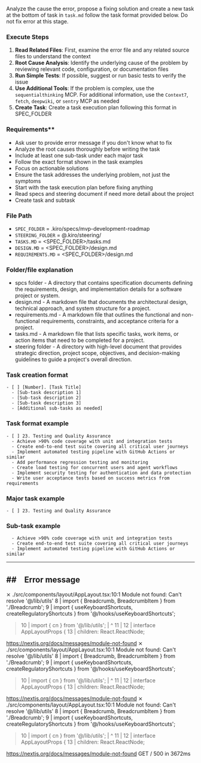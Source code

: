 
Analyze the cause the error, propose a fixing solution and create a new task at the bottom of task in `task.md` follow the task format provided below. Do not fix error at this stage.

### Execute Steps
1. **Read Related Files**: First, examine the error file and any related source files to understand the context
2. **Root Cause Analysis**: Identify the underlying cause of the problem by reviewing relevant code, configuration, or documentation files
3. **Run Simple Tests**: If possible, suggest or run basic tests to verify the issue
4. **Use Additional Tools**: If the problem is complex, use the `sequentialthinking` MCP. For additional information, use the `Context7`, `fetch`, `deepwiki`, or `sentry` MCP as needed
5. **Create Task**: Create a task execution plan following this format in  SPEC_FOLDER


### Requirements** 
* Ask user to provide error message if you don't know what to fix
* Analyze the root causes thoroughly before writing the task
* Include at least one sub-task under each major task
* Follow the exact format shown in the task examples
* Focus on actionable solutions
* Ensure the task addresses the underlying problem, not just the symptoms
* Start with the task execution plan before fixing anything
* Read specs and steering document if need more detail about the project
* Create task and subtask
  
### File Path
* `SPEC_FOLDER` = .kiro/specs/mvp-development-roadmap
* `STEERING_FOLDER` = @.kiro/steering/
* `TASKS.MD` = <SPEC_FOLDER>/tasks.md
* `DESIGN.MD` = <SPEC_FOLDER>/design.md
* `REQUIREMENTS.MD` = <SPEC_FOLDER>/design.md

### Folder/file explanation
* spcs folder - A directory that contains specification documents defining the requirements, design, and implementation details for a software project or system.
* design.md - A markdown file that documents the architectural design, technical approach, and system structure for a project.
* requirements.md - A markdown file that outlines the functional and non-functional requirements, constraints, and acceptance criteria for a project.
* tasks.md - A markdown file that lists specific tasks, work items, or action items that need to be completed for a project.
* steering folder - A directory with high-level document that provides strategic direction, project scope, objectives, and decision-making guidelines to guide a project's overall direction.


### Task creation format
```
- [ ] [Number]. [Task Title]
  - [Sub-task description 1]
  - [Sub-task description 2]
  - [Sub-task description 3]
  - [Additional sub-tasks as needed]
```

### Task format example
```
- [ ] 23. Testing and Quality Assurance
  - Achieve >90% code coverage with unit and integration tests
  - Create end-to-end test suite covering all critical user journeys
  - Implement automated testing pipeline with GitHub Actions or similar
  - Add performance regression testing and monitoring
  - Create load testing for concurrent users and agent workflows
  - Implement security testing for authentication and data protection
  - Write user acceptance tests based on success metrics from requirements
```

### Major task example

```
- [ ] 23. Testing and Quality Assurance
```

### Sub-task example
```
  - Achieve >90% code coverage with unit and integration tests
  - Create end-to-end test suite covering all critical user journeys
  - Implement automated testing pipeline with GitHub Actions or similar
```  

-------------------------------------------------------------------------
##　Error message
-------------------------------------------------------------------------

 ⨯ ./src/components/layout/AppLayout.tsx:10:1
Module not found: Can't resolve '@/lib/utils'
   8 | import { Breadcrumb, BreadcrumbItem } from './Breadcrumb';
   9 | import { useKeyboardShortcuts, createRegulatoryShortcuts } from '@/hooks/useKeyboardShortcuts';
> 10 | import { cn } from '@/lib/utils';
     | ^
  11 |
  12 | interface AppLayoutProps {
  13 |   children: React.ReactNode;

https://nextjs.org/docs/messages/module-not-found
 ⨯ ./src/components/layout/AppLayout.tsx:10:1
Module not found: Can't resolve '@/lib/utils'
   8 | import { Breadcrumb, BreadcrumbItem } from './Breadcrumb';
   9 | import { useKeyboardShortcuts, createRegulatoryShortcuts } from '@/hooks/useKeyboardShortcuts';
> 10 | import { cn } from '@/lib/utils';
     | ^
  11 |
  12 | interface AppLayoutProps {
  13 |   children: React.ReactNode;

https://nextjs.org/docs/messages/module-not-found
 ⨯ ./src/components/layout/AppLayout.tsx:10:1
Module not found: Can't resolve '@/lib/utils'
   8 | import { Breadcrumb, BreadcrumbItem } from './Breadcrumb';
   9 | import { useKeyboardShortcuts, createRegulatoryShortcuts } from '@/hooks/useKeyboardShortcuts';
> 10 | import { cn } from '@/lib/utils';
     | ^
  11 |
  12 | interface AppLayoutProps {
  13 |   children: React.ReactNode;

https://nextjs.org/docs/messages/module-not-found
 GET / 500 in 3672ms
